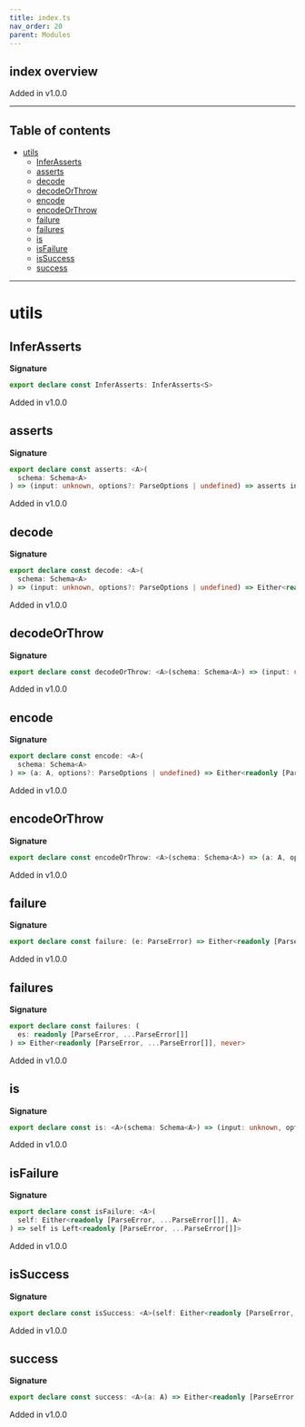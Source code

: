 ```yaml
---
title: index.ts
nav_order: 20
parent: Modules
---
```


## index overview

Added in v1.0.0

---

<h2 class="text-delta">Table of contents</h2>

- [utils](#utils)
  - [InferAsserts](#inferasserts)
  - [asserts](#asserts)
  - [decode](#decode)
  - [decodeOrThrow](#decodeorthrow)
  - [encode](#encode)
  - [encodeOrThrow](#encodeorthrow)
  - [failure](#failure)
  - [failures](#failures)
  - [is](#is)
  - [isFailure](#isfailure)
  - [isSuccess](#issuccess)
  - [success](#success)

---

# utils

## InferAsserts

**Signature**

```ts
export declare const InferAsserts: InferAsserts<S>
```

Added in v1.0.0

## asserts

**Signature**

```ts
export declare const asserts: <A>(
  schema: Schema<A>
) => (input: unknown, options?: ParseOptions | undefined) => asserts input is A
```

Added in v1.0.0

## decode

**Signature**

```ts
export declare const decode: <A>(
  schema: Schema<A>
) => (input: unknown, options?: ParseOptions | undefined) => Either<readonly [ParseError, ...ParseError[]], A>
```

Added in v1.0.0

## decodeOrThrow

**Signature**

```ts
export declare const decodeOrThrow: <A>(schema: Schema<A>) => (input: unknown, options?: ParseOptions | undefined) => A
```

Added in v1.0.0

## encode

**Signature**

```ts
export declare const encode: <A>(
  schema: Schema<A>
) => (a: A, options?: ParseOptions | undefined) => Either<readonly [ParseError, ...ParseError[]], unknown>
```

Added in v1.0.0

## encodeOrThrow

**Signature**

```ts
export declare const encodeOrThrow: <A>(schema: Schema<A>) => (a: A, options?: ParseOptions | undefined) => unknown
```

Added in v1.0.0

## failure

**Signature**

```ts
export declare const failure: (e: ParseError) => Either<readonly [ParseError, ...ParseError[]], never>
```

Added in v1.0.0

## failures

**Signature**

```ts
export declare const failures: (
  es: readonly [ParseError, ...ParseError[]]
) => Either<readonly [ParseError, ...ParseError[]], never>
```

Added in v1.0.0

## is

**Signature**

```ts
export declare const is: <A>(schema: Schema<A>) => (input: unknown, options?: ParseOptions | undefined) => input is A
```

Added in v1.0.0

## isFailure

**Signature**

```ts
export declare const isFailure: <A>(
  self: Either<readonly [ParseError, ...ParseError[]], A>
) => self is Left<readonly [ParseError, ...ParseError[]]>
```

Added in v1.0.0

## isSuccess

**Signature**

```ts
export declare const isSuccess: <A>(self: Either<readonly [ParseError, ...ParseError[]], A>) => self is Right<A>
```

Added in v1.0.0

## success

**Signature**

```ts
export declare const success: <A>(a: A) => Either<readonly [ParseError, ...ParseError[]], A>
```

Added in v1.0.0
